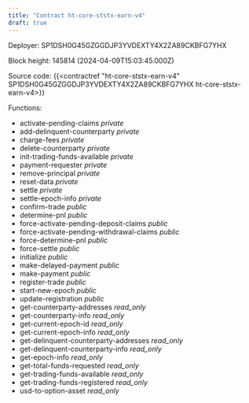 ```yaml
---
title: "Contract ht-core-ststx-earn-v4"
draft: true
---
```

Deployer: SP1DSH0G45GZGGDJP3YVDEXTY4X2ZA89CKBFG7YHX


 



Block height: 145814 (2024-04-09T15:03:45.000Z)

Source code: {{<contractref "ht-core-ststx-earn-v4" SP1DSH0G45GZGGDJP3YVDEXTY4X2ZA89CKBFG7YHX ht-core-ststx-earn-v4>}}

Functions:

* activate-pending-claims _private_
* add-delinquent-counterparty _private_
* charge-fees _private_
* delete-counterparty _private_
* init-trading-funds-available _private_
* payment-requester _private_
* remove-principal _private_
* reset-data _private_
* settle _private_
* settle-epoch-info _private_
* confirm-trade _public_
* determine-pnl _public_
* force-activate-pending-deposit-claims _public_
* force-activate-pending-withdrawal-claims _public_
* force-determine-pnl _public_
* force-settle _public_
* initialize _public_
* make-delayed-payment _public_
* make-payment _public_
* register-trade _public_
* start-new-epoch _public_
* update-registration _public_
* get-counterparty-addresses _read_only_
* get-counterparty-info _read_only_
* get-current-epoch-id _read_only_
* get-current-epoch-info _read_only_
* get-delinquent-counterparty-addresses _read_only_
* get-delinquent-counterparty-info _read_only_
* get-epoch-info _read_only_
* get-total-funds-requested _read_only_
* get-trading-funds-available _read_only_
* get-trading-funds-registered _read_only_
* usd-to-option-asset _read_only_
